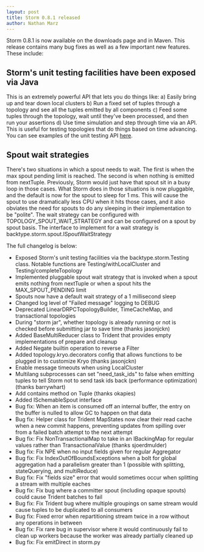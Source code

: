 ```yaml
---
layout: post
title: Storm 0.8.1 released
author: Nathan Marz
---
```


Storm 0.8.1 is now available on the downloads page and in Maven. This release contains many bug fixes as well as a few important new features. These include: 

Storm's unit testing facilities have been exposed via Java
-----------------------
This is an extremely powerful API that lets you do things like: 
   a) Easily bring up and tear down local clusters 
   b) Run a fixed set of tuples through a topology and see all the tuples emitted by all components 
   c) Feed some tuples through the topology, wait until they've been processed, and then run your assertions 
   d) Use time simulation and step through time via an API. This is useful for testing topologies that do things based on time advancing. You can see examples of the unit testing API [here](https://github.com/xumingming/storm-lib/blob/master/src/jvm/storm/TestingApiDemo.java).
   
Spout wait strategies
---------------------

There's two situations in which a spout needs to wait. The first is when the max spout pending limit is reached. The second is when nothing is emitted from nextTuple. Previously, Storm would just have that spout sit in a busy loop in those cases. What Storm does in those situations is now pluggable, and the default is now for the spout to sleep for 1 ms. This will cause the spout to use dramatically less CPU when it hits those cases, and it also obviates the need for spouts to do any sleeping in their implementation to be "polite". The wait strategy can be configured with TOPOLOGY_SPOUT_WAIT_STRATEGY and can be configured on a spout by spout basis. The interface to implement for a wait strategy is backtype.storm.spout.ISpoutWaitStrategy 

The full changelog is below: 

 * Exposed Storm's unit testing facilities via the backtype.storm.Testing class. Notable functions are Testing/withLocalCluster and Testing/completeTopology 
 * Implemented pluggable spout wait strategy that is invoked when a spout emits nothing from nextTuple or when a spout hits the MAX_SPOUT_PENDING limit 
 * Spouts now have a default wait strategy of a 1 millisecond sleep 
 * Changed log level of "Failed message" logging to DEBUG 
 * Deprecated LinearDRPCTopologyBuilder, TimeCacheMap, and transactional topologies 
 * During "storm jar", whether topology is already running or not is checked before submitting jar to save time (thanks jasonjckn) 
 * Added BaseMultiReducer class to Trident that provides empty implementations of prepare and cleanup 
 * Added Negate builtin operation to reverse a Filter 
 * Added topology.kryo.decorators config that allows functions to be plugged in to customize Kryo (thanks jasonjckn) 
 * Enable message timeouts when using LocalCluster 
 * Multilang subprocesses can set "need_task_ids" to false when emitting tuples to tell Storm not to send task ids back (performance optimization) (thanks barrywhart) 
 * Add contains method on Tuple (thanks okapies) 
 * Added ISchemableSpout interface 
 * Bug fix: When an item is consumed off an internal buffer, the entry on the buffer is nulled to allow GC to happen on that data 
 * Bug fix: Helper class for Trident MapStates now clear their read cache when a new commit happens, preventing updates from spilling over from a failed batch attempt to the next attempt 
 * Bug fix: Fix NonTransactionalMap to take in an IBackingMap for regular values rather than TransactionalValue (thanks sjoerdmulder) 
 * Bug fix: Fix NPE when no input fields given for regular Aggregator 
 * Bug fix: Fix IndexOutOfBoundsExceptions when a bolt for global aggregation had a parallelism greater than 1 (possible with splitting, stateQuerying, and multiReduce) 
 * Bug fix: Fix "fields size" error that would sometimes occur when splitting a stream with multiple eaches 
 * Bug fix: Fix bug where a committer spout (including opaque spouts) could cause Trident batches to fail 
 * Bug fix: Fix Trident bug where multiple groupings on same stream would cause tuples to be duplicated to all consumers 
 * Bug fix: Fixed error when repartitioning stream twice in a row without any operations in between 
 * Bug fix: Fix rare bug in supervisor where it would continuously fail to clean up workers because the worker was already partially cleaned up 
 * Bug fix: Fix emitDirect in storm.py 
